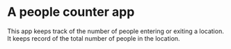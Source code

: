 # A people counter app

This app keeps track of the number of people entering or exiting a location.
It keeps record of the total number of people in the location.
